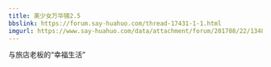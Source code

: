 ```yaml
---
title: 美少女万华镜2.5
bbslink: https://forum.say-huahuo.com/thread-17431-1-1.html
imgurl: https://www.say-huahuo.com/data/attachment/forum/201708/22/134836czgedgzio47i9imo.jpg
---
```


与旅店老板的“幸福生活”<!--more-->
